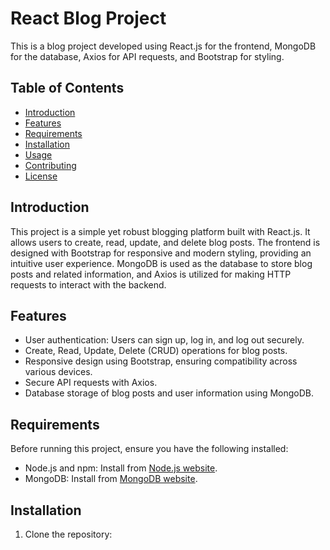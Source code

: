 # React Blog Project

This is a blog project developed using React.js for the frontend, MongoDB for the database, Axios for API requests, and Bootstrap for styling.

## Table of Contents

- [Introduction](#introduction)
- [Features](#features)
- [Requirements](#requirements)
- [Installation](#installation)
- [Usage](#usage)
- [Contributing](#contributing)
- [License](#license)

## Introduction

This project is a simple yet robust blogging platform built with React.js. It allows users to create, read, update, and delete blog posts. The frontend is designed with Bootstrap for responsive and modern styling, providing an intuitive user experience. MongoDB is used as the database to store blog posts and related information, and Axios is utilized for making HTTP requests to interact with the backend.

## Features

- User authentication: Users can sign up, log in, and log out securely.
- Create, Read, Update, Delete (CRUD) operations for blog posts.
- Responsive design using Bootstrap, ensuring compatibility across various devices.
- Secure API requests with Axios.
- Database storage of blog posts and user information using MongoDB.

## Requirements

Before running this project, ensure you have the following installed:

- Node.js and npm: Install from [Node.js website](https://nodejs.org/).
- MongoDB: Install from [MongoDB website](https://www.mongodb.com/).

## Installation

1. Clone the repository:

